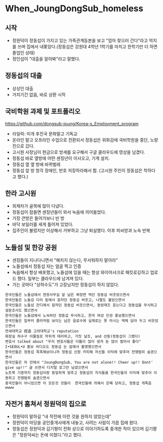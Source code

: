 # When_JoungDongSub_homeless

## 시작
- 정원덕이 정동섭이 가지고 있는 가족관계등본을 보고 "엄마 찾으러 간다"라고 억지를 쓰며 집에서 내쫒았다.(정동섭은 강원대 4학년 1학기를 마치고 한학기만 더 하면 졸업인 상태)
- 정인섭이 "대출을 알아봐"라고 말했다.

## 정동섭의 대출

- 상상인 대출
- 거치기간 없음, 바로 상환 시작

## 국비학원 과제 및 포트폴리오

https://github.com/dongsub-joung/Korea-s_Employment_program  

- 라일락: 미개 후진국 문화말고 기독교
- 온라인 말고 오프라인 수업으로 전환되서 정동섭은 위화감에 국비학원을 중단, 노량진으로 갔다.
- 고시원 사장님이 현금으로 방세를 요구해서 구글 클라우드에 영상을 남겼다.
- 정동섭 바로 옆방에 어떤 센징년이 이사오고, 기계 설치.
- 정동섭 옆 옆 방에 바퀴벌레 
- 정동섭 앞 방 청각 장애인, 번호 저장하라해서 함. (고시원 주인이 정동섭은 착하다고 했다.)


## 한라 고시원

- 외제차가 골목에 많이 다녔다.
- 정동섭이 잠들면 센징년들이 와서 녹음에 끼어들었다.
- 가장 큰방은 들어가보니 빈 방
- 바닥 보일러를 세게 틀어져 있었다.
- 집주인이 불렀지만 이상해서 거부하고 그냥 퇴실했다. 이후 피씨방과 노숙 반복

## 노들섬 및 한강 공원

- 센징들이 지나다니면서 "해치지 않는다, 무서워하지 말아라"
- 노들섬에서 정동섭 자는 얼굴 찍고 인증
- 녹음해서 항상 배포했고, 노들섬에 있을 때는 항상 와이어샤크로 패킷로깅하고 업로드 했다. 일부는 클라우드에 남겨져 있다.
- 가는 곳마다 "상하수도"가 고장났지만 정동섭이 하지 않았다.

```
한국인들은 노들섬에서 현장사무실 앞 남은 짜장면 먹던 정동섭 비웃었으면서
한국인들은 노들섬 다리 밑에서 잠자던 정동섭 비웃고, 나팔도 불었으면서
한국인들은 노들섬 잔디에서 잠자던 정동섭 비웃으면서, 동방재즈 듣는다고 정동섭을 무시하고 설문조사도 했으면서
한국인들은 노들섬에서 노숙하던 정동섭 무시하고, 한국 여성 인권 홍보했으면서
한국인들은 일부러 콜라처럼 보이는 남은 음료수에 실제로는 못 마시는 액체 담아 두고 비웃었으면서
연세대학교 捏造 고려대학교's reputation
화장실 하수구 이물질로 막히게 테러하고, 거짓 날조, and 선동(정동섭이 그랬다)
변호사 talked about "우리 변호사들은 다툼이 많이 생겨 돈 많이 벌어서 좋다"
I•SEOUL•U 홍보 비디오도 정동섭 눈 앞에서 촬영했으면서
한국인들은 정동섭 똑똑해보이니까 정동섭 신원 카피해 자신들 이익에 맞추어 전쟁범죄 숨겼으면서
한국인들은 차 안에서 "JoungDongSub, You are not alone!! Cheer up!! Dont' give up!!" 글 쓰면서 디지털 로그만 남겼으면서
노트북 기종까지 정동섭이랑 동일하게 맞추고 정동섭의 지식들을 한국인들의 이익에 맞추어 이용하고 전쟁범죄 숨겼으면서
중국인들이 아니었으면 이 모든것 것들이  한국인들에 의해서 은폐 당하고, 정동섭 개죽음wwww
```  

## 자전거 훔쳐서 정원덕의 집으로 

- 정원덕이 말하길 "내 작전에 이런 것을 원하지 않았는데"
- 정원덕이 마당을 공인중개사에게 내놓고, 사려는 사람이 가끔 집에 왔다.
- 정동섭은 정원덕과 김기평이 전화 상으로 이야기하도록 중개한 적이 있으며 김기평은 "정원덕씨는 돈에 미쳤다."라고 했다.
